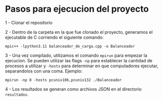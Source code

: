 # Pasos para ejecucion del proyecto
1 - Clonar el repositorio

2 - Dentro de la carpeta en la que fue clonado el proyecto, generamos el ejecutable de C corriendo el siguiente comando:
```
mpic++ -lpython3.11 balanceador_de_carga.cpp -o Balanceador
```

3 - Una vez compilado, utilizamos el comando `mpirun` para empezar la ejecucion. Se pueden utilizar las flags `-np` para establecer la cantidad de procesos a utilizar y `-hosts` para determinar en que computadores ejecutar, separandolos con una coma. Ejemplo:
```
mpirun -np 8 -hosts pcunix106,pcunix132 ./Balanceador
```

4 - Los resultados se generan como archivos JSON en el directorio `resultados`.
